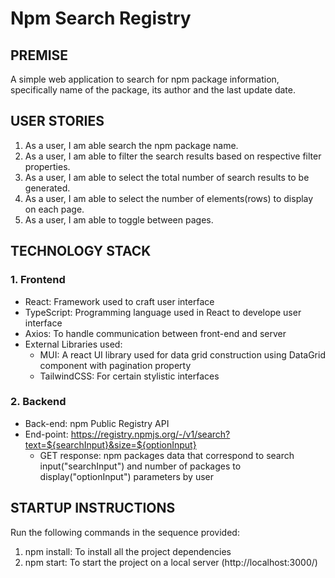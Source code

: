 # Npm Search Registry

## PREMISE
A simple web application to search for npm package information, specifically name of the package, its author and the  last update date.

## USER STORIES
1. As a user, I am able search the npm package name.
2. As a user, I am able to filter the search results based on respective filter properties.
3. As a user, I am able to select the total number of search results to be generated.
4. As a user, I am able to select the number of elements(rows) to display on each page.
5. As a user, I am able to toggle between pages.

## TECHNOLOGY STACK
### 1. Frontend
- React: Framework used to craft user interface
- TypeScript: Programming language used in React to develope user interface
- Axios: To handle communication between front-end and server
- External Libraries used:
  - MUI: A react UI library used for data grid construction using DataGrid component with pagination property
  - TailwindCSS: For certain stylistic interfaces 
### 2. Backend
- Back-end: npm Public Registry API
- End-point: https://registry.npmjs.org/-/v1/search?text=${searchInput}&size=${optionInput}
    - GET response: npm packages data that correspond to search input("searchInput") and number of packages to display("optionInput") parameters by user

## STARTUP INSTRUCTIONS 
Run the following commands in the sequence provided:
1. npm install: To install all the project dependencies 
2. npm start: To start the project on a local server (http://localhost:3000/)



